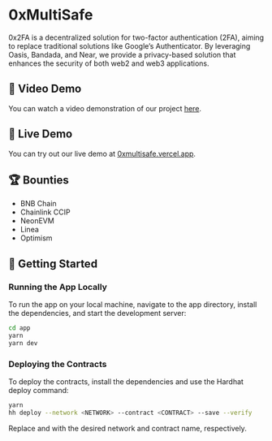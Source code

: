 # 0xMultiSafe

0x2FA is a decentralized solution for two-factor authentication (2FA), aiming to replace traditional solutions like Google’s Authenticator. By leveraging Oasis, Bandada, and Near, we provide a privacy-based solution that enhances the security of both web2 and web3 applications.

## 🎥 Video Demo

You can watch a video demonstration of our project [here](https://youtu.be/EtJ2yyX6H9s).

## 🚀 Live Demo

You can try out our live demo at [0xmultisafe.vercel.app](https://0xmultisafe.vercel.app).

## 🏆 Bounties

- BNB Chain
- Chainlink CCIP
- NeonEVM
- Linea
- Optimism

## 🚀 Getting Started

### Running the App Locally

To run the app on your local machine, navigate to the app directory, install the dependencies, and start the development server:

```sh
cd app
yarn
yarn dev
```

### Deploying the Contracts

To deploy the contracts, install the dependencies and use the Hardhat deploy command:

```sh
yarn
hh deploy --network <NETWORK> --contract <CONTRACT> --save --verify
```

Replace <NETWORK> and <CONTRACT> with the desired network and contract name, respectively.
